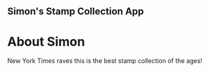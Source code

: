 Simon's Stamp Collection App
---

# About Simon

New York Times raves this is the best stamp collection of the ages! 